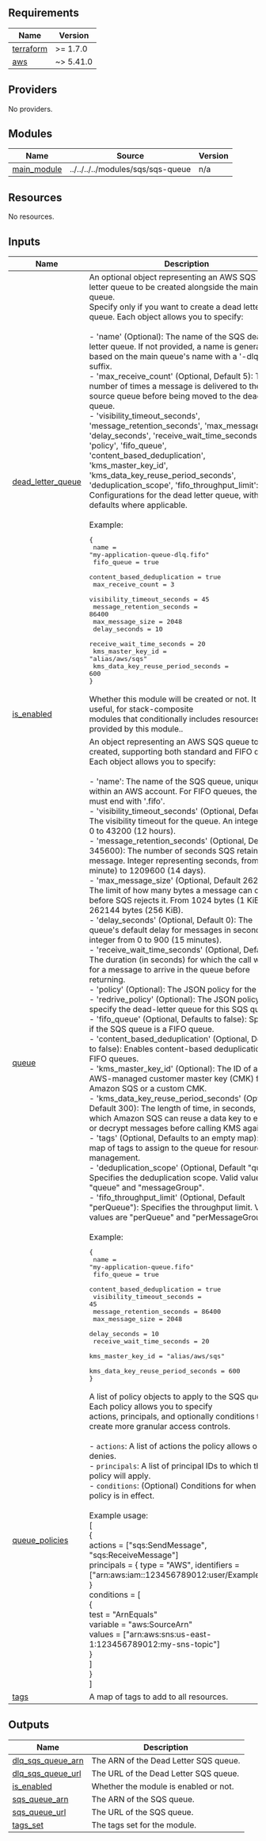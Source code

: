 <!-- BEGIN_TF_DOCS -->
## Requirements

| Name | Version |
|------|---------|
| <a name="requirement_terraform"></a> [terraform](#requirement\_terraform) | >= 1.7.0 |
| <a name="requirement_aws"></a> [aws](#requirement\_aws) | ~> 5.41.0 |

## Providers

No providers.

## Modules

| Name | Source | Version |
|------|--------|---------|
| <a name="module_main_module"></a> [main\_module](#module\_main\_module) | ../../../../modules/sqs/sqs-queue | n/a |

## Resources

No resources.

## Inputs

| Name | Description | Type | Default | Required |
|------|-------------|------|---------|:--------:|
| <a name="input_dead_letter_queue"></a> [dead\_letter\_queue](#input\_dead\_letter\_queue) | An optional object representing an AWS SQS dead letter queue to be created alongside the main SQS queue.<br>Specify only if you want to create a dead letter queue. Each object allows you to specify:<br><br>- 'name' (Optional): The name of the SQS dead letter queue. If not provided, a name is generated based on the main queue's name with a '-dlq' suffix.<br>- 'max\_receive\_count' (Optional, Default 5): The number of times a message is delivered to the source queue before being moved to the dead letter queue.<br>- 'visibility\_timeout\_seconds', 'message\_retention\_seconds', 'max\_message\_size', 'delay\_seconds', 'receive\_wait\_time\_seconds', 'policy', 'fifo\_queue', 'content\_based\_deduplication', 'kms\_master\_key\_id', 'kms\_data\_key\_reuse\_period\_seconds', 'deduplication\_scope', 'fifo\_throughput\_limit': Configurations for the dead letter queue, with defaults where applicable.<br><br>Example:<pre>{<br>  name                              = "my-application-queue-dlq.fifo"<br>  fifo_queue                        = true<br>  content_based_deduplication       = true<br>  max_receive_count                 = 3<br>  visibility_timeout_seconds        = 45<br>  message_retention_seconds         = 86400<br>  max_message_size                  = 2048<br>  delay_seconds                     = 10<br>  receive_wait_time_seconds         = 20<br>  kms_master_key_id                 = "alias/aws/sqs"<br>  kms_data_key_reuse_period_seconds = 600<br>}</pre> | <pre>object({<br>    name                              = optional(string)<br>    max_receive_count                 = optional(number, 5)<br>    visibility_timeout_seconds        = optional(number, 30)<br>    message_retention_seconds         = optional(number, 345600)<br>    max_message_size                  = optional(number, 262144)<br>    delay_seconds                     = optional(number, 0)<br>    receive_wait_time_seconds         = optional(number, 0)<br>    policy                            = optional(string)<br>    fifo_queue                        = optional(bool, false)<br>    content_based_deduplication       = optional(bool, false) # Relevant only if fifo_queue is true<br>    kms_master_key_id                 = optional(string)<br>    kms_data_key_reuse_period_seconds = optional(number, 300)<br>    deduplication_scope               = optional(string, null) # Valid values are "queue" and "messageGroup"<br>    fifo_throughput_limit             = optional(string, null) # Valid values are "perQueue" and "perMessageGroupId"<br>  })</pre> | `null` | no |
| <a name="input_is_enabled"></a> [is\_enabled](#input\_is\_enabled) | Whether this module will be created or not. It is useful, for stack-composite<br>modules that conditionally includes resources provided by this module.. | `bool` | `true` | no |
| <a name="input_queue"></a> [queue](#input\_queue) | An object representing an AWS SQS queue to be created, supporting both standard and FIFO queues. Each object allows you to specify:<br><br>- 'name': The name of the SQS queue, unique within an AWS account. For FIFO queues, the name must end with '.fifo'.<br>- 'visibility\_timeout\_seconds' (Optional, Default 30): The visibility timeout for the queue. An integer from 0 to 43200 (12 hours).<br>- 'message\_retention\_seconds' (Optional, Default 345600): The number of seconds SQS retains a message. Integer representing seconds, from 60 (1 minute) to 1209600 (14 days).<br>- 'max\_message\_size' (Optional, Default 262144): The limit of how many bytes a message can contain before SQS rejects it. From 1024 bytes (1 KiB) to 262144 bytes (256 KiB).<br>- 'delay\_seconds' (Optional, Default 0): The queue's default delay for messages in seconds. An integer from 0 to 900 (15 minutes).<br>- 'receive\_wait\_time\_seconds' (Optional, Default 0): The duration (in seconds) for which the call waits for a message to arrive in the queue before returning.<br>- 'policy' (Optional): The JSON policy for the queue.<br>- 'redrive\_policy' (Optional): The JSON policy to specify the dead-letter queue for this SQS queue.<br>- 'fifo\_queue' (Optional, Defaults to false): Specifies if the SQS queue is a FIFO queue.<br>- 'content\_based\_deduplication' (Optional, Defaults to false): Enables content-based deduplication for FIFO queues.<br>- 'kms\_master\_key\_id' (Optional): The ID of an AWS-managed customer master key (CMK) for Amazon SQS or a custom CMK.<br>- 'kms\_data\_key\_reuse\_period\_seconds' (Optional, Default 300): The length of time, in seconds, for which Amazon SQS can reuse a data key to encrypt or decrypt messages before calling KMS again.<br>- 'tags' (Optional, Defaults to an empty map): A map of tags to assign to the queue for resource management.<br>- 'deduplication\_scope' (Optional, Default "queue"): Specifies the deduplication scope. Valid values are "queue" and "messageGroup".<br>- 'fifo\_throughput\_limit' (Optional, Default "perQueue"): Specifies the throughput limit. Valid values are "perQueue" and "perMessageGroupId".<br><br>Example:<pre>{<br>  name                              = "my-application-queue.fifo"<br>  fifo_queue                        = true<br>  content_based_deduplication       = true<br>  visibility_timeout_seconds        = 45<br>  message_retention_seconds         = 86400<br>  max_message_size                  = 2048<br>  delay_seconds                     = 10<br>  receive_wait_time_seconds         = 20<br>  kms_master_key_id                 = "alias/aws/sqs"<br>  kms_data_key_reuse_period_seconds = 600<br>}</pre> | <pre>object({<br>    name                              = string<br>    visibility_timeout_seconds        = optional(number, 30)<br>    message_retention_seconds         = optional(number, 345600)<br>    max_message_size                  = optional(number, 262144)<br>    delay_seconds                     = optional(number, 0)<br>    receive_wait_time_seconds         = optional(number, 0)<br>    policy                            = optional(string)<br>    redrive_policy                    = optional(string)<br>    fifo_queue                        = optional(bool, false)<br>    content_based_deduplication       = optional(bool, false) # Relevant only if fifo_queue is true<br>    kms_master_key_id                 = optional(string)<br>    kms_data_key_reuse_period_seconds = optional(number, 300)<br>    deduplication_scope               = optional(string, null) # Valid values are "queue" and "messageGroup"<br>    fifo_throughput_limit             = optional(string, null) # Valid values are "perQueue" and "perMessageGroupId"<br>  })</pre> | `null` | no |
| <a name="input_queue_policies"></a> [queue\_policies](#input\_queue\_policies) | A list of policy objects to apply to the SQS queues. Each policy allows you to specify<br>actions, principals, and optionally conditions to create more granular access controls.<br><br>- `actions`: A list of actions the policy allows or denies.<br>- `principals`: A list of principal IDs to which the policy will apply.<br>- `conditions`: (Optional) Conditions for when the policy is in effect.<br><br>Example usage:<br>[<br>  {<br>    actions = ["sqs:SendMessage", "sqs:ReceiveMessage"]<br>    principals = { type = "AWS", identifiers = ["arn:aws:iam::123456789012:user/ExampleUser"] }<br>    conditions = [<br>      {<br>        test = "ArnEquals"<br>        variable = "aws:SourceArn"<br>        values = ["arn:aws:sns:us-east-1:123456789012:my-sns-topic"]<br>      }<br>    ]<br>  }<br>] | <pre>list(object({<br>    actions    = list(string)<br>    principals = object({ type = string, identifiers = list(string) })<br>    conditions = optional(list(object({<br>      test     = string<br>      variable = string<br>      values   = list(string)<br>    })))<br>  }))</pre> | `[]` | no |
| <a name="input_tags"></a> [tags](#input\_tags) | A map of tags to add to all resources. | `map(string)` | `{}` | no |

## Outputs

| Name | Description |
|------|-------------|
| <a name="output_dlq_sqs_queue_arn"></a> [dlq\_sqs\_queue\_arn](#output\_dlq\_sqs\_queue\_arn) | The ARN of the Dead Letter SQS queue. |
| <a name="output_dlq_sqs_queue_url"></a> [dlq\_sqs\_queue\_url](#output\_dlq\_sqs\_queue\_url) | The URL of the Dead Letter SQS queue. |
| <a name="output_is_enabled"></a> [is\_enabled](#output\_is\_enabled) | Whether the module is enabled or not. |
| <a name="output_sqs_queue_arn"></a> [sqs\_queue\_arn](#output\_sqs\_queue\_arn) | The ARN of the SQS queue. |
| <a name="output_sqs_queue_url"></a> [sqs\_queue\_url](#output\_sqs\_queue\_url) | The URL of the SQS queue. |
| <a name="output_tags_set"></a> [tags\_set](#output\_tags\_set) | The tags set for the module. |
<!-- END_TF_DOCS -->
